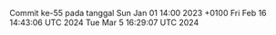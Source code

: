 Commit ke-55 pada tanggal Sun Jan 01 14:00 2023 +0100
Fri Feb 16 14:43:06 UTC 2024
Tue Mar  5 16:29:07 UTC 2024
